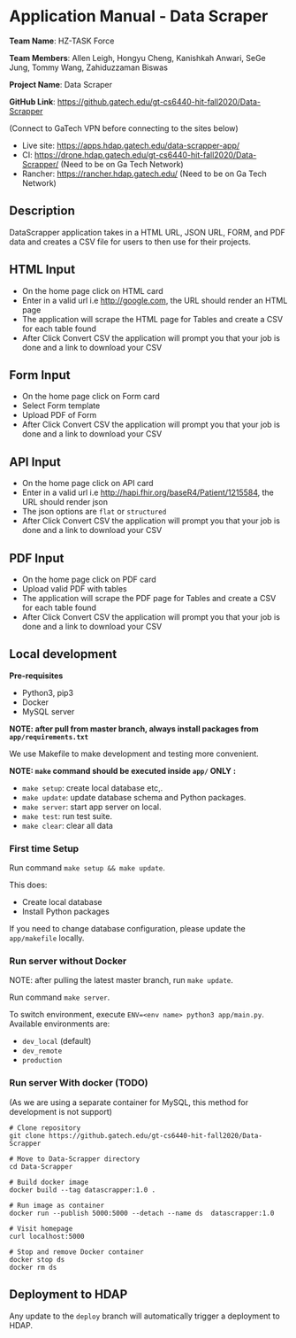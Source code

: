 # Application Manual - Data Scraper

**Team Name**: HZ-TASK Force 

**Team Members**: Allen Leigh, Hongyu Cheng, Kanishkah Anwari, SeGe Jung, Tommy Wang, Zahiduzzaman Biswas 

**Project Name**: Data Scraper 

**GitHub Link**: https://github.gatech.edu/gt-cs6440-hit-fall2020/Data-Scrapper 


(Connect to GaTech VPN before connecting to the sites below)

* Live site: https://apps.hdap.gatech.edu/data-scrapper-app/
* CI: https://drone.hdap.gatech.edu/gt-cs6440-hit-fall2020/Data-Scrapper/ (Need to be on Ga Tech Network)
* Rancher: https://rancher.hdap.gatech.edu/ (Need to be on Ga Tech Network)

## Description
DataScrapper application takes in a HTML URL, JSON URL, FORM, and PDF data and creates a CSV file for users to then use for their projects. 

## HTML Input
* On the home page click on HTML card
* Enter in a valid url i.e http://google.com, the URL should render an HTML page
* The application will scrape the HTML page for Tables and create a CSV for each table found
* After Click Convert CSV the application will prompt you that your job is done and a link to download your CSV

## Form Input
* On the home page click on Form card
* Select Form template
* Upload PDF of Form
* After Click Convert CSV the application will prompt you that your job is done and a link to download your CSV

## API Input
* On the home page click on API card
* Enter in a valid url i.e http://hapi.fhir.org/baseR4/Patient/1215584, the URL should render json
* The json options are `flat` or `structured`
* After Click Convert CSV the application will prompt you that your job is done and a link to download your CSV

## PDF Input
* On the home page click on PDF card
* Upload valid PDF with tables
* The application will scrape the PDF page for Tables and create a CSV for each table found
* After Click Convert CSV the application will prompt you that your job is done and a link to download your CSV


## Local development

**Pre-requisites**

* Python3, pip3
* Docker
* MySQL server

**NOTE: after pull from master branch, always install packages from `app/requirements.txt`**

We use Makefile to make development and testing more convenient.

**NOTE: `make` command should be executed inside `app/` ONLY :**

* `make setup`: create local database etc,.
* `make update`: update database schema and Python packages.
* `make server`: start app server on local.
* `make test`: run test suite.
* `make clear`: clear all data

### First time Setup

Run command `make setup && make update`.

This does:

* Create local database
* Install Python packages

If you need to change database configuration, please update the `app/makefile` locally.

### Run server without Docker

NOTE: after pulling the latest master branch, run `make update`.

Run command `make server`.

To switch environment, execute `ENV=<env name> python3 app/main.py`. Available environments are:

* `dev_local` (default)
* `dev_remote`
* `production`


### Run server With docker (TODO)

(As we are using a separate container for MySQL, this method for development is not support)

```shell
# Clone repository
git clone https://github.gatech.edu/gt-cs6440-hit-fall2020/Data-Scrapper

# Move to Data-Scrapper directory
cd Data-Scrapper

# Build docker image
docker build --tag datascrapper:1.0 .

# Run image as container
docker run --publish 5000:5000 --detach --name ds  datascrapper:1.0

# Visit homepage
curl localhost:5000

# Stop and remove Docker container
docker stop ds
docker rm ds
```

## Deployment to HDAP

Any update to the `deploy` branch will automatically trigger a deployment to HDAP.



